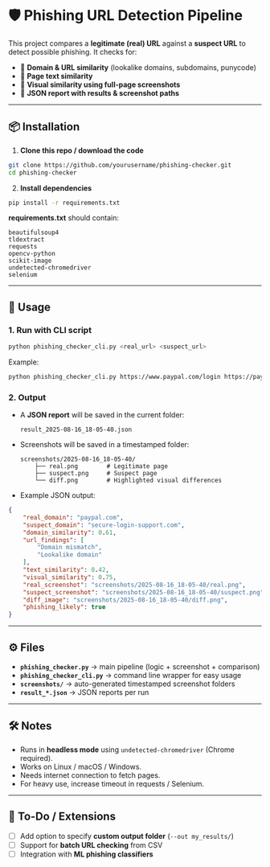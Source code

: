 
# 🛡️ Phishing URL Detection Pipeline

This project compares a **legitimate (real) URL** against a **suspect URL** to detect possible phishing.
It checks for:

* 🔗 **Domain & URL similarity** (lookalike domains, subdomains, punycode)
* 📄 **Page text similarity**
* 📸 **Visual similarity using full-page screenshots**
* 📝 **JSON report with results & screenshot paths**

---

## 📦 Installation

1. **Clone this repo / download the code**

```bash
git clone https://github.com/yourusername/phishing-checker.git
cd phishing-checker
```

2. **Install dependencies**

```bash
pip install -r requirements.txt
```

**requirements.txt** should contain:

```
beautifulsoup4
tldextract
requests
opencv-python
scikit-image
undetected-chromedriver
selenium
```

---

## 🚀 Usage

### 1. Run with CLI script

```bash
python phishing_checker_cli.py <real_url> <suspect_url>
```

Example:

```bash
python phishing_checker_cli.py https://www.paypal.com/login https://paypal.secure-login-support.com
```

### 2. Output

* A **JSON report** will be saved in the current folder:

  ```
  result_2025-08-16_18-05-40.json
  ```

* Screenshots will be saved in a timestamped folder:

  ```
  screenshots/2025-08-16_18-05-40/
      ├── real.png        # Legitimate page
      ├── suspect.png     # Suspect page
      └── diff.png        # Highlighted visual differences
  ```

* Example JSON output:

```json
{
    "real_domain": "paypal.com",
    "suspect_domain": "secure-login-support.com",
    "domain_similarity": 0.61,
    "url_findings": [
        "Domain mismatch",
        "Lookalike domain"
    ],
    "text_similarity": 0.42,
    "visual_similarity": 0.75,
    "real_screenshot": "screenshots/2025-08-16_18-05-40/real.png",
    "suspect_screenshot": "screenshots/2025-08-16_18-05-40/suspect.png",
    "diff_image": "screenshots/2025-08-16_18-05-40/diff.png",
    "phishing_likely": true
}
```

---

## ⚙️ Files

* **`phishing_checker.py`** → main pipeline (logic + screenshot + comparison)
* **`phishing_checker_cli.py`** → command line wrapper for easy usage
* **`screenshots/`** → auto-generated timestamped screenshot folders
* **`result_*.json`** → JSON reports per run

---

## 🛠 Notes

* Runs in **headless mode** using `undetected-chromedriver` (Chrome required).
* Works on Linux / macOS / Windows.
* Needs internet connection to fetch pages.
* For heavy use, increase timeout in requests / Selenium.

---

## 📌 To-Do / Extensions

* [ ] Add option to specify **custom output folder** (`--out my_results/`)
* [ ] Support for **batch URL checking** from CSV
* [ ] Integration with **ML phishing classifiers**
